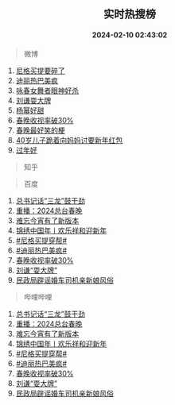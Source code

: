 <div align="center"><h2>实时热搜榜</h2><h4>2024-02-10 02:43:02</h4></div>

> 微博  

1. [尼格买提要碎了](https://s.weibo.com/weibo?q=%23%E5%B0%BC%E6%A0%BC%E4%B9%B0%E6%8F%90%E8%A6%81%E7%A2%8E%E4%BA%86%23&t=31&band_rank=1&Refer=top)<br />
2. [迪丽热巴美疯](https://s.weibo.com/weibo?q=%E8%BF%AA%E4%B8%BD%E7%83%AD%E5%B7%B4%E7%BE%8E%E7%96%AF&t=31&band_rank=2&Refer=top)<br />
3. [咏春女舞者眼神好杀](https://s.weibo.com/weibo?q=%23%E5%92%8F%E6%98%A5%E5%A5%B3%E8%88%9E%E8%80%85%E7%9C%BC%E7%A5%9E%E5%A5%BD%E6%9D%80%23&t=31&band_rank=3&Refer=top)<br />
4. [刘谦耍大牌](https://s.weibo.com/weibo?q=%23%E5%88%98%E8%B0%A6%E8%80%8D%E5%A4%A7%E7%89%8C%23&t=31&band_rank=4&Refer=top)<br />
5. [杨幂好甜](https://s.weibo.com/weibo?q=%E6%9D%A8%E5%B9%82%E5%A5%BD%E7%94%9C&t=31&band_rank=5&Refer=top)<br />
6. [春晚收视率破30%](https://s.weibo.com/weibo?q=%23%E6%98%A5%E6%99%9A%E6%94%B6%E8%A7%86%E7%8E%87%E7%A0%B430%25%23&t=31&band_rank=6&Refer=top)<br />
7. [春晚最好笑的梗](https://s.weibo.com/weibo?q=%E6%98%A5%E6%99%9A%E6%9C%80%E5%A5%BD%E7%AC%91%E7%9A%84%E6%A2%97&t=31&band_rank=7&Refer=top)<br />
8. [40岁儿子跪着向妈妈讨要新年红包](https://s.weibo.com/weibo?q=%2340%E5%B2%81%E5%84%BF%E5%AD%90%E8%B7%AA%E7%9D%80%E5%90%91%E5%A6%88%E5%A6%88%E8%AE%A8%E8%A6%81%E6%96%B0%E5%B9%B4%E7%BA%A2%E5%8C%85%23&t=31&band_rank=8&Refer=top)<br />
9. [过年好](https://s.weibo.com/weibo?q=%E8%BF%87%E5%B9%B4%E5%A5%BD&t=31&band_rank=9&Refer=top)<br />

> 知乎  


> 百度  

1. [总书记话“三龙”鼓干劲](https://www.baidu.com/s?wd=%E6%80%BB%E4%B9%A6%E8%AE%B0%E8%AF%9D%E2%80%9C%E4%B8%89%E9%BE%99%E2%80%9D%E9%BC%93%E5%B9%B2%E5%8A%B2&sa=fyb_news&rsv_dl=fyb_news)<br />
2. [重播：2024总台春晚](https://www.baidu.com/s?wd=%E9%87%8D%E6%92%AD%EF%BC%9A2024%E6%80%BB%E5%8F%B0%E6%98%A5%E6%99%9A&sa=fyb_news&rsv_dl=fyb_news)<br />
3. [难忘今宵有了新版本](https://www.baidu.com/s?wd=%E9%9A%BE%E5%BF%98%E4%BB%8A%E5%AE%B5%E6%9C%89%E4%BA%86%E6%96%B0%E7%89%88%E6%9C%AC&sa=fyb_news&rsv_dl=fyb_news)<br />
4. [锦绣中国年丨欢乐祥和迎新年](https://www.baidu.com/s?wd=%E9%94%A6%E7%BB%A3%E4%B8%AD%E5%9B%BD%E5%B9%B4%E4%B8%A8%E6%AC%A2%E4%B9%90%E7%A5%A5%E5%92%8C%E8%BF%8E%E6%96%B0%E5%B9%B4&sa=fyb_news&rsv_dl=fyb_news)<br />
5. [#尼格买提穿帮#](https://www.baidu.com/s?wd=%23%E5%B0%BC%E6%A0%BC%E4%B9%B0%E6%8F%90%E7%A9%BF%E5%B8%AE%23&sa=fyb_news&rsv_dl=fyb_news)<br />
6. [#迪丽热巴美疯#](https://www.baidu.com/s?wd=%23%E8%BF%AA%E4%B8%BD%E7%83%AD%E5%B7%B4%E7%BE%8E%E7%96%AF%23&sa=fyb_news&rsv_dl=fyb_news)<br />
7. [春晚收视率破30%](https://www.baidu.com/s?wd=%E6%98%A5%E6%99%9A%E6%94%B6%E8%A7%86%E7%8E%87%E7%A0%B430%25&sa=fyb_news&rsv_dl=fyb_news)<br />
8. [刘谦“耍大牌”](https://www.baidu.com/s?wd=%E5%88%98%E8%B0%A6%E8%80%8D%E5%A4%A7%E7%89%8C&sa=fyb_news&rsv_dl=fyb_news)<br />
9. [民政局辟谣婚车司机亲新娘风俗](https://www.baidu.com/s?wd=%E6%B0%91%E6%94%BF%E5%B1%80%E8%BE%9F%E8%B0%A3%E5%A9%9A%E8%BD%A6%E5%8F%B8%E6%9C%BA%E4%BA%B2%E6%96%B0%E5%A8%98%E9%A3%8E%E4%BF%97&sa=fyb_news&rsv_dl=fyb_news)<br />

> 哔哩哔哩  

1. [总书记话“三龙”鼓干劲](https://www.baidu.com/s?wd=%E6%80%BB%E4%B9%A6%E8%AE%B0%E8%AF%9D%E2%80%9C%E4%B8%89%E9%BE%99%E2%80%9D%E9%BC%93%E5%B9%B2%E5%8A%B2&sa=fyb_news&rsv_dl=fyb_news)<br />
2. [重播：2024总台春晚](https://www.baidu.com/s?wd=%E9%87%8D%E6%92%AD%EF%BC%9A2024%E6%80%BB%E5%8F%B0%E6%98%A5%E6%99%9A&sa=fyb_news&rsv_dl=fyb_news)<br />
3. [难忘今宵有了新版本](https://www.baidu.com/s?wd=%E9%9A%BE%E5%BF%98%E4%BB%8A%E5%AE%B5%E6%9C%89%E4%BA%86%E6%96%B0%E7%89%88%E6%9C%AC&sa=fyb_news&rsv_dl=fyb_news)<br />
4. [锦绣中国年丨欢乐祥和迎新年](https://www.baidu.com/s?wd=%E9%94%A6%E7%BB%A3%E4%B8%AD%E5%9B%BD%E5%B9%B4%E4%B8%A8%E6%AC%A2%E4%B9%90%E7%A5%A5%E5%92%8C%E8%BF%8E%E6%96%B0%E5%B9%B4&sa=fyb_news&rsv_dl=fyb_news)<br />
5. [#尼格买提穿帮#](https://www.baidu.com/s?wd=%23%E5%B0%BC%E6%A0%BC%E4%B9%B0%E6%8F%90%E7%A9%BF%E5%B8%AE%23&sa=fyb_news&rsv_dl=fyb_news)<br />
6. [#迪丽热巴美疯#](https://www.baidu.com/s?wd=%23%E8%BF%AA%E4%B8%BD%E7%83%AD%E5%B7%B4%E7%BE%8E%E7%96%AF%23&sa=fyb_news&rsv_dl=fyb_news)<br />
7. [春晚收视率破30%](https://www.baidu.com/s?wd=%E6%98%A5%E6%99%9A%E6%94%B6%E8%A7%86%E7%8E%87%E7%A0%B430%25&sa=fyb_news&rsv_dl=fyb_news)<br />
8. [刘谦“耍大牌”](https://www.baidu.com/s?wd=%E5%88%98%E8%B0%A6%E8%80%8D%E5%A4%A7%E7%89%8C&sa=fyb_news&rsv_dl=fyb_news)<br />
9. [民政局辟谣婚车司机亲新娘风俗](https://www.baidu.com/s?wd=%E6%B0%91%E6%94%BF%E5%B1%80%E8%BE%9F%E8%B0%A3%E5%A9%9A%E8%BD%A6%E5%8F%B8%E6%9C%BA%E4%BA%B2%E6%96%B0%E5%A8%98%E9%A3%8E%E4%BF%97&sa=fyb_news&rsv_dl=fyb_news)<br />
